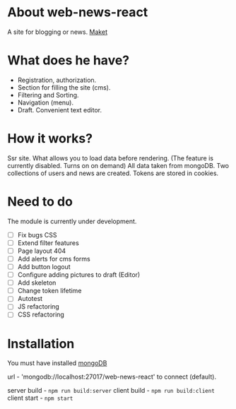 # About web-news-react
A site for blogging or news. [Maket](https://www.figma.com/file/eSwSqNYr0bSGMhsk8ekBkPv7/News-Camp?node-id=1%3A2 )

# What does he have?
- Registration, authorization.
- Section for filling the site (cms).
- Filtering and Sorting.
- Navigation (menu).
- Draft. Convenient text editor.

# How it works? 
Ssr site. What allows you to load data before rendering. (The feature is currently disabled. Turns on on demand)
All data taken from mongoDB. Two collections of users and news are created. Tokens are stored in cookies.

# Need to do
The module is currently under development.

- [ ] Fix bugs CSS
- [ ] Extend filter features
- [ ] Page layout 404
- [ ] Add alerts for cms forms
- [ ] Add button logout
- [ ] Configure adding pictures to draft (Editor)
- [ ] Add skeleton
- [ ] Change token lifetime
- [ ] Autotest
- [ ] JS refactoring
- [ ] CSS refactoring

# Installation

You must have installed [mongoDB](https://docs.mongodb.com/manual/administration/install-community/)

url - 'mongodb://localhost:27017/web-news-react' to connect (default).

server build - `npm run build:server`
client build - `npm run build:client`
client start - `npm start`




